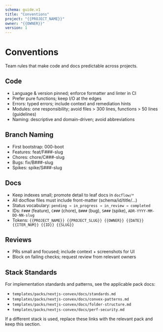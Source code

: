 ```yaml
---
schema: guide.v1
title: "Conventions"
project: "{{PROJECT_NAME}}"
owner: "{{OWNER}}"
version: 1
---
```


# Conventions

Team rules that make code and docs predictable across projects.

## Code
- Language & version pinned; enforce formatter and linter in CI
- Prefer pure functions; keep I/O at the edges
- Errors: typed errors; include context and remediation hints
- Modules: one responsibility; avoid files > 300 lines, functions > 50 lines (guidelines)
- Naming: descriptive and domain-driven; avoid abbreviations

## Branch Naming
- First bootstrap: 000-boot
- Features: feat/F###-slug
- Chores: chore/C###-slug
- Bugs: fix/B###-slug
- Spikes: spike/S###-slug

## Docs
- Keep indexes small; promote detail to leaf docs in `docflow/*`
- All docflow files must include front-matter (schema/id/title/…)
- Status vocabulary: `pending → in_progress → in_review → completed`
- IDs: `F###` (feature), `C###` (chore), `B###` (bug), `S###` (spike), `ADR-YYYY-MM-DD-NN-slug`
- Tokens: `{{PROJECT_NAME}} {{PROJECT_SLUG}} {{OWNER}} {{DATE}} {{ITER_NUM}} {{ID}} {{SLUG}}`

## Reviews
- PRs small and focused; include context + screenshots for UI
- Block on failing checks; request review from relevant owners

## Stack Standards
For implementation standards and patterns, see the applicable pack docs:
- `templates/packs/nextjs-convex/docs/standards.md`
- `templates/packs/nextjs-convex/docs/convex-patterns.md`
- `templates/packs/nextjs-convex/docs/folder-structure.md`
- `templates/packs/nextjs-convex/docs/perf-security.md`

If a different stack is used, replace these links with the relevant pack and keep this section.

